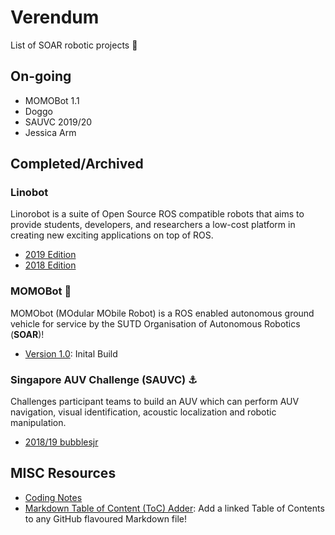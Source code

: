 # Verendum
List of SOAR robotic projects 🤖

## On-going
- MOMOBot 1.1
- Doggo
- SAUVC 2019/20
- Jessica Arm

## Completed/Archived
### Linobot
Linorobot is a suite of Open Source ROS compatible robots that aims to provide students, developers, and researchers a low-cost platform in creating new exciting applications on top of ROS.
- [2019 Edition](https://github.com/sutd-robotics/soar-linorobot)
- [2018 Edition](https://github.com/sutd-robotics/linorobot)

### MOMOBot 🍑
MOMObot (MOdular MObile Robot) is a ROS enabled autonomous ground vehicle for service by the SUTD Organisation of Autonomous Robotics (**SOAR**)!
- [Version 1.0](https://github.com/methylDragon/momobot): Inital Build 

### Singapore AUV Challenge (SAUVC) ⚓
Challenges participant teams to build an AUV which can perform AUV navigation, visual identification, acoustic localization and robotic manipulation.
- [2018/19 bubblesjr](https://github.com/sutd-robotics/bubblesjr)

## MISC Resources
- [Coding Notes](https://github.com/methylDragon/coding-notes)
- [Markdown Table of Content (ToC) Adder](https://github.com/methylDragon/markdown-linked-toc-adder): Add a linked Table of Contents to any GitHub flavoured Markdown file!




